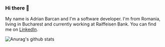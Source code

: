 ### Hi there 👋

My name is Adrian Barcan and I'm a software developer. I'm from Romania, living in Bucharest and currently working at Raiffeisen Bank. You can find me on [LinkedIn](https://www.linkedin.com/in/adrian-barcan).

![Anurag's github stats](https://github-readme-stats.vercel.app/api?username=barcan1012&show_icons=true)


